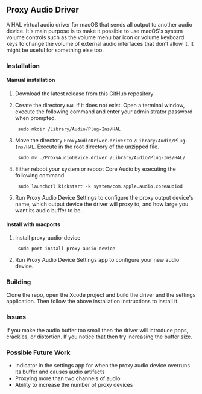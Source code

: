 ## Proxy Audio Driver

A HAL virtual audio driver for macOS that sends all output to another audio device. It's main purpose is to make it possible to use macOS's system volume controls such as the volume menu bar icon or volume keyboard keys to change the volume of external audio interfaces that don't allow it. It might be useful for something else too.

### Installation

#### Manual installation
1. Download the latest release from this GitHub repository

2. Create the directory `HAL` if it does not exist. Open a terminal window, execute the following command and enter your administrator password when prompted.

        sudo mkdir /Library/Audio/Plug-Ins/HAL

3. Move the directory `ProxyAudioDriver.driver` to `/Library/Audio/Plug-Ins/HAL`. Execute in the root directory of the unzipped file.

        sudo mv ./ProxyAudioDevice.driver /Library/Audio/Plug-Ins/HAL/

4. Either reboot your system or reboot Core Audio by executing the following command.

        sudo launchctl kickstart -k system/com.apple.audio.coreaudiod

5. Run Proxy Audio Device Settings to configure the proxy output device's name, which output device the driver will proxy to, and how large you want its audio buffer to be.

#### Install with macports
1. Install proxy-audio-device

        sudo port install proxy-audio-device

2. Run Proxy Audio Device Settings app to configure your new audio device.

### Building

Clone the repo, open the Xcode project and build the driver and the settings application. Then follow the above installation instructions to install it.


### Issues

If you make the audio buffer too small then the driver will introduce pops, crackles, or distortion. If you notice that then try increasing the buffer size.


### Possible Future Work

- Indicator in the settings app for when the proxy audio device overruns its buffer and causes audio artifacts
- Proxying more than two channels of audio
- Ability to increase the number of proxy devices

